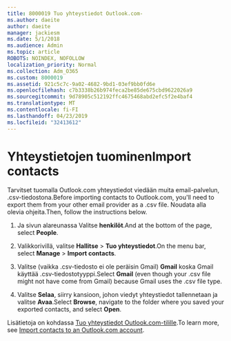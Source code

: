 ```yaml
---
title: 8000019 Tuo yhteystiedot Outlook.com-
ms.author: daeite
author: daeite
manager: jackiesm
ms.date: 5/1/2018
ms.audience: Admin
ms.topic: article
ROBOTS: NOINDEX, NOFOLLOW
localization_priority: Normal
ms.collection: Adm_O365
ms.custom: 8000019
ms.assetid: 921c5c7c-9a02-4682-9bd1-03ef9bb0fd6e
ms.openlocfilehash: c7b3338b26b974feca2be85de675cbd9622026a9
ms.sourcegitcommit: 9d78905c512192ffc4675468abd2efc5f2e4baf4
ms.translationtype: MT
ms.contentlocale: fi-FI
ms.lasthandoff: 04/23/2019
ms.locfileid: "32413612"
---
```

# <a name="import-contacts"></a><span data-ttu-id="322e5-102">Yhteystietojen tuominen</span><span class="sxs-lookup"><span data-stu-id="322e5-102">Import contacts</span></span>

<span data-ttu-id="322e5-103">Tarvitset tuomalla Outlook.com yhteystiedot viedään muita email-palvelun, .csv-tiedostona.</span><span class="sxs-lookup"><span data-stu-id="322e5-103">Before importing contacts to Outlook.com, you'll need to export them from your other email provider as a .csv file.</span></span> <span data-ttu-id="322e5-104">Noudata alla olevia ohjeita.</span><span class="sxs-lookup"><span data-stu-id="322e5-104">Then, follow the instructions below.</span></span>
  
1. <span data-ttu-id="322e5-105">Ja sivun alareunassa Valitse **henkilöt**.</span><span class="sxs-lookup"><span data-stu-id="322e5-105">And at the bottom of the page, select **People**.</span></span> 
    
2. <span data-ttu-id="322e5-106">Valikkorivillä, valitse **Hallitse** \> **Tuo yhteystiedot**.</span><span class="sxs-lookup"><span data-stu-id="322e5-106">On the menu bar, select **Manage** \> **Import contacts**.</span></span> 
    
3. <span data-ttu-id="322e5-107">Valitse (vaikka .csv-tiedosto ei ole peräisin Gmail) **Gmail** koska Gmail käyttää .csv-tiedostotyyppi.</span><span class="sxs-lookup"><span data-stu-id="322e5-107">Select **Gmail** (even though your .csv file might not have come from Gmail) because Gmail uses the .csv file type.</span></span> 
    
4. <span data-ttu-id="322e5-108">Valitse **Selaa**, siirry kansioon, johon viedyt yhteystiedot tallennetaan ja valitse **Avaa**.</span><span class="sxs-lookup"><span data-stu-id="322e5-108">Select **Browse**, navigate to the folder where you saved your exported contacts, and select **Open**.</span></span> 
    
<span data-ttu-id="322e5-109">Lisätietoja on kohdassa [Tuo yhteystiedot Outlook.com-tilille](https://go.microsoft.com/fwlink/p/?linkid=873136).</span><span class="sxs-lookup"><span data-stu-id="322e5-109">To learn more, see [Import contacts to an Outlook.com account](https://go.microsoft.com/fwlink/p/?linkid=873136).</span></span>
  

